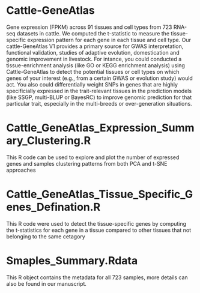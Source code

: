# Cattle-GeneAtlas
Gene expression (FPKM) across 91 tissues and cell types from 723 RNA-seq datasets in cattle. We computed the t-statistic to measure the tissue-specific expression pattern for each gene in each tissue and cell type. Our cattle-GeneAtlas V1 provides a primary source for GWAS interpretation, functional validation, studies of adaptive evolution, domestication and genomic improvement in livestock. For intance, you could conducted a tissue-enrichment analysis (like GO or KEGG enrichment analysis) using Cattle-GeneAtlas to detect the potential tissues or cell types on which  genes of your interest (e.g., from a certain GWAS or evolution study) would act. You also could differentially weight SNPs in genes that are highly specificially expressed in the trait-relevant tissues in the prediction models (like SSGP, multi-BLUP or BayesRC) to improve genomic prediction for that particular trait, especially in the multi-breeds or over-generation situations.

# Cattle_GeneAtlas_Expression_Summary_Clustering.R
This R code can be used to explore and plot the number of expressed genes and samples clustering patterns from both PCA and t-SNE approaches

# Cattle_GeneAtlas_Tissue_Specific_Genes_Defination.R
This R code were used to detect the tissue-specific genes by computing the t-statistics for each gene in a tissue compared to other tissues that not belonging to the same cetagory

# Smaples_Summary.Rdata
This R object contains the metadata for all 723 samples, more details can also be found in our manuscript.
